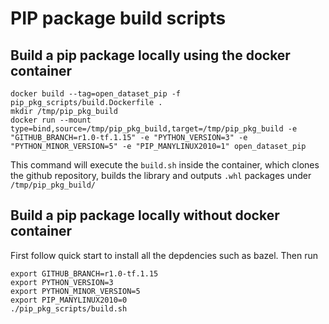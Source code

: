 # PIP package build scripts

## Build a pip package locally using the docker container

```
docker build --tag=open_dataset_pip -f pip_pkg_scripts/build.Dockerfile .
mkdir /tmp/pip_pkg_build
docker run --mount type=bind,source=/tmp/pip_pkg_build,target=/tmp/pip_pkg_build -e "GITHUB_BRANCH=r1.0-tf.1.15" -e "PYTHON_VERSION=3" -e "PYTHON_MINOR_VERSION=5" -e "PIP_MANYLINUX2010=1" open_dataset_pip
```
This command will execute the `build.sh` inside the container, which clones the
github repository, builds the library and outputs `.whl` packages under
`/tmp/pip_pkg_build/`

## Build a pip package locally without docker container
First follow quick start to install all the depdencies such as bazel. Then run

```
export GITHUB_BRANCH=r1.0-tf.1.15
export PYTHON_VERSION=3
export PYTHON_MINOR_VERSION=5
export PIP_MANYLINUX2010=0
./pip_pkg_scripts/build.sh
```
